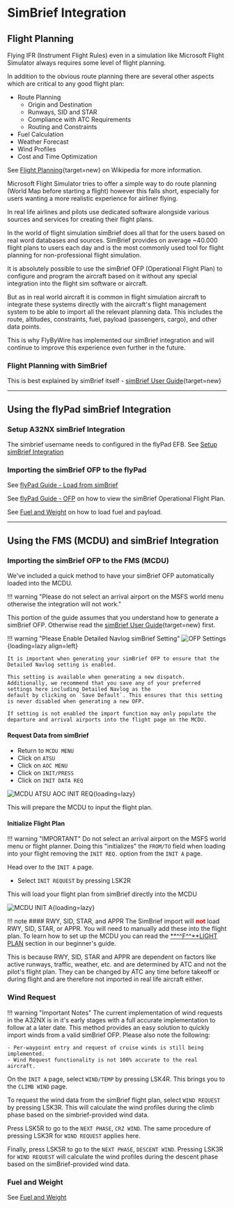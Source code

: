 # SimBrief Integration

## Flight Planning

Flying IFR (Instrument Flight Rules) even in a simulation like Microsoft Flight Simulator always requires some level of flight planning.

In addition to the obvious route planning there are several other aspects which are critical to any good flight plan:

- Route Planning
    - Origin and Destination
    - Runways, SID and STAR
    - Compliance with ATC Requirements
    - Routing and Constraints
- Fuel Calculation
- Weather Forecast
- Wind Profiles
- Cost and Time Optimization

See [Flight Planning](https://en.wikipedia.org/wiki/Flight_planning){target=new} on Wikipedia for more information.

Microsoft Flight Simulator tries to offer a simple way to do route planning (World Map before starting a flight) however this falls short, especially for users wanting a more realistic experience for airliner flying.

In real life airlines and pilots use dedicated software alongside various sources and services for creating their flight plans.

In the world of flight simulation simBrief does all that for the users based on real word databases and sources. SimBrief provides on average ~40.000 flight plans to users each day and is the most commonly used tool for flight planning for non-professional flight simulation.

It is absolutely possible to use the simBrief OFP (Operational Flight Plan) to configure and program the aircraft based on it without any special integration into the flight sim software or aircraft.

But as in real world aircraft it is common in flight simulation aircraft to integrate these systems directly with the aircraft's flight management system to be able to import all the relevant planning data. This includes the route, altitudes, constraints, fuel, payload (passengers, cargo), and other data points.

This is why FlyByWire has implemented our simBrief integration and will continue to improve this experience even further in the future.

### Flight Planning with SimBrief

This is best explained by simBrief itself - [simBrief User Guide](https://www.simbrief.com/system/guide.php){target=new}

---

## Using the flyPad simBrief Integration

### Setup A32NX simBrief Integration

The simbrief username needs to configured in the flyPad EFB. See [Setup simBrief Integration](flypados3/settings.md#simbrief-integration)

### Importing the simBrief OFP to the flyPad

See [flyPad Guide - Load from simBrief](flypados3/dashboard.md#load-from-simbrief)

See [flyPad Guide - OFP](flypados3/dispatch.md#ofp-page) on how to view the simBrief Operational Flight Plan.

See [Fuel and Weight](loading-fuel-weight.md) on how to load fuel and payload.

---

## Using the FMS (MCDU) and simBrief Integration

### Importing the simBrief OFP to the FMS (MCDU)

We've included a quick method to have your simBrief OFP automatically loaded into the MCDU. 

!!! warning "Please do not select an arrival airport on the MSFS world menu otherwise the integration will not work."

This portion of the guide assumes that you understand how to generate a simBrief OFP. 
Otherwise read the [simBrief User Guide](https://www.simbrief.com/system/guide.php){target=new} first.

!!! warning "Please Enable Detailed Navlog simBrief Setting"
    ![OFP Settings](../assets/feature-guides/simbrief/OFP-settings.png){loading=lazy align=left} 

    It is important when generating your simBrief OFP to ensure that the Detailed Navlog setting is enabled. 

    This setting is available when generating a new dispatch. Additionally, we recommend that you save any of your preferred settings here including Detailed Navlog as the 
    default by clicking on `Save Default`. This ensures that this setting is never disabled when generating a new OFP.

    If setting is not enabled the import function may only populate the departure and arrival airports into the flight page on the MCDU.

#### Request Data from simBrief

* Return to `MCDU MENU`
* Click on `ATSU`
* Click on `AOC MENU`
* Click on `INIT/PRESS`
* Click on `INIT DATA REQ`

![MCDU ATSU AOC INIT REQ](../../fbw-a32nx/assets/feature-guides/simbrief/mcdu2.png "MCDU ATSU AOC INIT REQ"){loading=lazy}

This will prepare the MCDU to input the flight plan.

#### Initialize Flight Plan

!!! warning "IMPORTANT"
    Do not select an arrival airport on the MSFS world menu or flight planner. Doing this "initializes" the `FROM/TO` field when loading into your flight removing the `INIT REQ.` option from the `INIT A` page.

Head over to the `INIT A` page.

* Select `INIT REQUEST` by pressing LSK2R

This will load your flight plan from simBrief directly into the MCDU

![MCDU INIT A](../../fbw-a32nx/assets/feature-guides/simbrief/mcdu1b.png "MCDU INIT A"){loading=lazy}

!!! note 
    #### RWY, SID, STAR, and APPR
    The SimBrief import will <span style=color:red>**not**</span> load RWY, SID, STAR, or APPR. You will need to 
    manually add these into the flight plan. To learn how to set up the MCDU you can read the 
    [**^^F^^**LIGHT PLAN](../../pilots-corner/beginner-guide/preparing-mcdu.md#flight-plan) section 
    in our beginner's guide.
    <p />
    This is because RWY, SID, STAR and APPR are dependent on factors like active runways, traffic, weather, 
    etc. and are determined by ATC and not the pilot's flight plan. They can be changed by ATC any time before 
    takeoff or during flight and are therefore not imported in real life aircraft either.  

### Wind Request

!!! warning "Important Notes"
    The current implementation of wind requests in the A32NX is in it's early stages with a full 
    accurate implementation to follow at a later date. This method provides an easy solution to quickly import winds 
    from a valid simBrief OFP. Please also note the following:
    
    - Per-waypoint entry and request of cruise winds is still being implemented.
    - Wind Request functionality is not 100% accurate to the real aircraft.

<!-- Insert Init A page with WIND/TEMP highlighted -->

On the `INIT A` page, select `WIND/TEMP` by pressing LSK4R. This brings you to the `CLIMB WIND` page.

<!-- Insert Climb Wind page photo -->

To request the wind data from the simBrief flight plan, select `WIND REQUEST` by pressing LSK3R. This will calculate the 
wind profiles during the climb phase based on the simbrief-provided wind data.

Press LSK5R to go to the `NEXT PHASE`, `CRZ WIND`. The same procedure of pressing LSK3R for `WIND REQUEST` applies here.

Finally, press LSK5R to go to the `NEXT PHASE`, `DESCENT WIND`. Pressing LSK3R for `WIND REQUEST` will calculate the 
wind profiles during the descent phase based on the simBrief-provided wind data.

### Fuel and Weight

See [Fuel and Weight](loading-fuel-weight.md)

